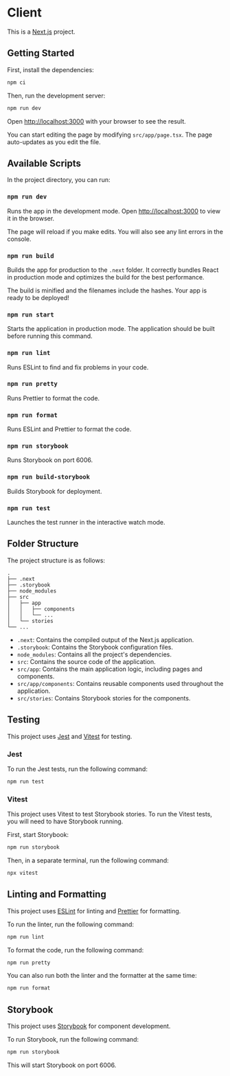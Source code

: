 # Client

This is a [Next.js](https://nextjs.org/) project.

## Getting Started

First, install the dependencies:

```bash
npm ci
```

Then, run the development server:

```bash
npm run dev
```

Open [http://localhost:3000](http://localhost:3000) with your browser to see the result.

You can start editing the page by modifying `src/app/page.tsx`. The page auto-updates as you edit the file.

## Available Scripts

In the project directory, you can run:

### `npm run dev`

Runs the app in the development mode.
Open [http://localhost:3000](http://localhost:3000) to view it in the browser.

The page will reload if you make edits.
You will also see any lint errors in the console.

### `npm run build`

Builds the app for production to the `.next` folder.
It correctly bundles React in production mode and optimizes the build for the best performance.

The build is minified and the filenames include the hashes.
Your app is ready to be deployed!

### `npm run start`

Starts the application in production mode. The application should be built before running this command.

### `npm run lint`

Runs ESLint to find and fix problems in your code.

### `npm run pretty`

Runs Prettier to format the code.

### `npm run format`

Runs ESLint and Prettier to format the code.

### `npm run storybook`

Runs Storybook on port 6006.

### `npm run build-storybook`

Builds Storybook for deployment.

### `npm run test`

Launches the test runner in the interactive watch mode.

## Folder Structure

The project structure is as follows:

```
.
├── .next
├── .storybook
├── node_modules
├── src
│   ├── app
│   │   ├── components
│   │   └── ...
│   └── stories
└── ...
```

*   `.next`: Contains the compiled output of the Next.js application.
*   `.storybook`: Contains the Storybook configuration files.
*   `node_modules`: Contains all the project's dependencies.
*   `src`: Contains the source code of the application.
*   `src/app`: Contains the main application logic, including pages and components.
*   `src/app/components`: Contains reusable components used throughout the application.
*   `src/stories`: Contains Storybook stories for the components.

## Testing

This project uses [Jest](https://jestjs.io/) and [Vitest](https://vitest.dev/) for testing.

### Jest

To run the Jest tests, run the following command:

```bash
npm run test
```

### Vitest

This project uses Vitest to test Storybook stories. To run the Vitest tests, you will need to have Storybook running.

First, start Storybook:

```bash
npm run storybook
```

Then, in a separate terminal, run the following command:

```bash
npx vitest
```

## Linting and Formatting

This project uses [ESLint](httpss://eslint.org/) for linting and [Prettier](https://prettier.io/) for formatting.

To run the linter, run the following command:

```bash
npm run lint
```

To format the code, run the following command:

```bash
npm run pretty
```

You can also run both the linter and the formatter at the same time:

```bash
npm run format
```

## Storybook

This project uses [Storybook](https://storybook.js.org/) for component development.

To run Storybook, run the following command:

```bash
npm run storybook
```

This will start Storybook on port 6006.
